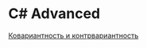 # C# Advanced

[Ковариантность и контрвариантность](https://docs.microsoft.com/ru-ru/dotnet/csharp/programming-guide/concepts/covariance-contravariance/)



